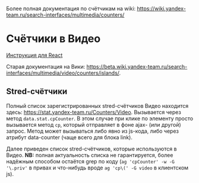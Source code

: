 Более полная документация по счётчикам на wiki: https://wiki.yandex-team.ru/search-interfaces/multimedia/counters/

# Счётчики в Видео
[Инструкция для React](video-viewer/src/lib/Counters/README.md)

Старая документация на Вики: https://beta.wiki.yandex-team.ru/search-interfaces/multimedia/video/counters/islands/.

## Stred-счётчики
Полный список зарегистрированных stred-счётчиков Видео находится здесь: https://stat.yandex-team.ru/Counters/Video.
Вызывается через метод `data.stat.cpCounter`. В этом случае при клике по элементу просто вызывается метод `cp`, который отправляет в фоне ajax- (или другой) запрос. Метод может вызываться либо явно из js-кода, либо через атрибут data-counter (чаще всего для блока link).

Далее приведен список stred-счётчиков, которые используются в Видео.
**NB:** полная актуальность списка не гарантируется, более надёжным способом остаётся grep по коду (`ag 'cpCounter' -w -G '\.priv'` в привах и что-нибудь вроде `ag 'cp\(' -G video` в клиентском js).
